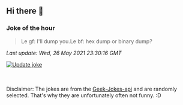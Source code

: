 ## Hi there 👋

### Joke of the hour
<!-- joke -->
>Le gf: I'll dump you.Le bf: hex dump or binary dump? 
<!-- /joke -->

*Last update: Wed, 26 May 2021 23:30:16 GMT*

[![Update joke](https://github.com/nclskfm/nclskfm/actions/workflows/joke.yml/badge.svg)](https://github.com/nclskfm/nclskfm/actions/workflows/joke.yml)

<br><br>
Disclaimer: The jokes are from the [Geek-Jokes-api](https://github.com/sameerkumar18/geek-joke-api) and are randomly selected. That's why they are unfortunately often not funny. :D
